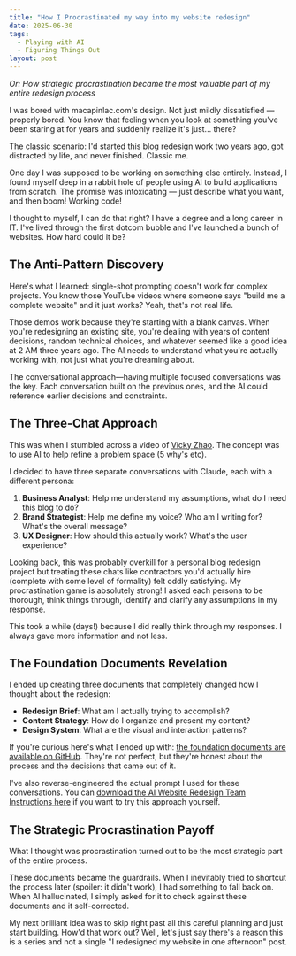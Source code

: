 ```yaml
---
title: "How I Procrastinated my way into my website redesign"
date: 2025-06-30
tags:
  - Playing with AI
  - Figuring Things Out
layout: post
---
```


*Or: How strategic procrastination became the most valuable part of my entire redesign process*

I was bored with macapinlac.com's design. Not just mildly dissatisfied — properly bored. You know that feeling when you look at something you've been staring at for years and suddenly realize it's just... there?

<!-- more //-->

The classic scenario: I'd started this blog redesign work two years ago, got distracted by life, and never finished.  Classic me. 

One day I was supposed to be working on something else entirely. Instead, I found myself deep in a rabbit hole of people using AI to build applications from scratch. The promise was intoxicating — just describe what you want, and then boom! Working code!

I thought to myself, I can do that right? I have a degree and a long career in IT. I've lived through the first dotcom bubble and I've launched a bunch of websites. How hard could it be?

## The Anti-Pattern Discovery

Here's what I learned: single-shot prompting doesn't work for complex projects. You know those YouTube videos where someone says "build me a complete website" and it just works? Yeah, that's not real life.

Those demos work because they're starting with a blank canvas. When you're redesigning an existing site, you're dealing with years of content decisions, random technical choices, and whatever seemed like a good idea at 2 AM three years ago. The AI needs to understand what you're actually working with, not just what you're dreaming about.

The conversational approach—having multiple focused conversations was the key. Each conversation built on the previous ones, and the AI could reference earlier decisions and constraints.

## The Three-Chat Approach

This was when I stumbled across a video of [Vicky Zhao](https://www.youtube.com/watch?v=pUG7_03G_Ac). The concept was to use AI to help refine a problem space (5 why's etc). 

I decided to have three separate conversations with Claude, each with a different persona:

1. **Business Analyst**: Help me understand my assumptions, what do I need this blog to do? 
2. **Brand Strategist**: Help me define my voice? Who am I writing for? What's the overall message?
3. **UX Designer**: How should this actually work? What's the user experience?

Looking back, this was probably overkill for a personal blog redesign project but treating these chats like contractors you'd actually hire (complete with some level of formality) felt oddly satisfying. My procrastination game is absolutely strong! I asked each persona to be thorough, think things through, identify and clarify any assumptions in my response. 

This took a while (days!) because I did really think through my responses. I always gave more information and not less.

## The Foundation Documents Revelation

I ended up creating three documents that completely changed how I thought about the redesign:

- **Redesign Brief**: What am I actually trying to accomplish?
- **Content Strategy**: How do I organize and present my content?
- **Design System**: What are the visual and interaction patterns?

If you're curious here's what I ended up with: [the foundation documents are available on GitHub](https://github.com/rsmacapinlac/macapinlac.com/tree/main/docs). They're not perfect, but they're honest about the process and the decisions that came out of it.

I've also reverse-engineered the actual prompt I used for these conversations. You can [download the AI Website Redesign Team Instructions here](/files/2025-06-30/ai-website-redesign-team-instructions.txt) if you want to try this approach yourself.

## The Strategic Procrastination Payoff

What I thought was procrastination turned out to be the most strategic part of the entire process.

These documents became the guardrails. When I inevitably tried to shortcut the process later (spoiler: it didn't work), I had something to fall back on. When AI hallucinated, I simply asked for it to check against these documents and it self-corrected. 

My next brilliant idea was to skip right past all this careful planning and just start building. How'd that work out? Well, let's just say there's a reason this is a series and not a single "I redesigned my website in one afternoon" post.